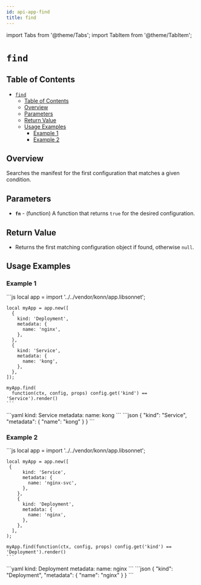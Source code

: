 ```yaml
---
id: api-app-find
title: find
---
```


import Tabs from '@theme/Tabs';
import TabItem from '@theme/TabItem';

# `find`

## Table of Contents
- [`find`](#find)
  - [Table of Contents](#table-of-contents)
  - [Overview](#overview)
  - [Parameters](#parameters)
  - [Return Value](#return-value)
  - [Usage Examples](#usage-examples)
    - [Example 1](#example-1)
    - [Example 2](#example-2)

## Overview
Searches the manifest for the first configuration that matches a given condition.

## Parameters
- **`fn`** - (function) A function that returns `true` for the desired configuration.

## Return Value
- Returns the first matching configuration object if found, otherwise `null`.

## Usage Examples

### Example 1
<Tabs>
    <TabItem value="jsonnet" label="Jsonnet" default>
    ```js
    local app = import '../../vendor/konn/app.libsonnet';

    local myApp = app.new([
      {
        kind: 'Deployment',
        metadata: {
          name: 'nginx',
        },
      },
      {
        kind: 'Service',
        metadata: {
          name: 'kong',
        },
      },
    ]);

    myApp.find(
      function(ctx, config, props) config.get('kind') == 'Service').render()
    ```
  </TabItem>
  <TabItem value="yaml" label="YAML Output">
    ```yaml
    kind: Service
    metadata:
      name: kong
    ```
  </TabItem>
  <TabItem value="json" label="JSON Output">
    ```json
    {
       "kind": "Service",
       "metadata": {
          "name": "kong"
       }
    }
    ```  
  </TabItem>
</Tabs>

### Example 2
<Tabs>
    <TabItem value="jsonnet" label="Jsonnet" default>
    ```js
    local app = import '../../vendor/konn/app.libsonnet';

    local myApp = app.new([
     {
          kind: 'Service',
          metadata: {
            name: 'nginx-svc',
          },
        },
        {
          kind: 'Deployment',
          metadata: {
            name: 'nginx',
          },
        },
      ],
    );

    myApp.find(function(ctx, config, props) config.get('kind') == 'Deployment').render()
    ```
  </TabItem>
  <TabItem value="yaml" label="YAML Output">
    ```yaml
    kind: Deployment
    metadata:
      name: nginx
    ```
  </TabItem>
  <TabItem value="json" label="JSON Output">
    ```json
    {
       "kind": "Deployment",
       "metadata": {
          "name": "nginx"
       }
    }
    ```  
  </TabItem>
</Tabs>
